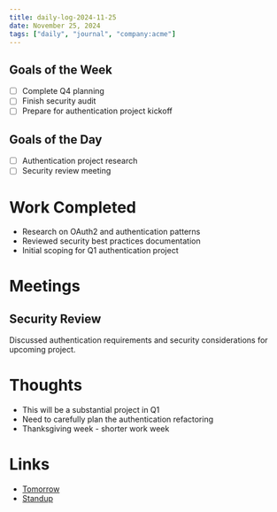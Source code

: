 ```yaml
---
title: daily-log-2024-11-25
date: November 25, 2024
tags: ["daily", "journal", "company:acme"]
---
```


## Goals of the Week

* [ ] Complete Q4 planning
* [ ] Finish security audit
* [ ] Prepare for authentication project kickoff

## Goals of the Day

* [ ] Authentication project research
* [ ] Security review meeting

# Work Completed

* Research on OAuth2 and authentication patterns
* Reviewed security best practices documentation
* Initial scoping for Q1 authentication project

# Meetings

## Security Review

Discussed authentication requirements and security considerations for upcoming project.

# Thoughts

* This will be a substantial project in Q1
* Need to carefully plan the authentication refactoring
* Thanksgiving week - shorter work week

# Links

* [Tomorrow](2024-11-26)
* [Standup](../standup/2024-11-25)
